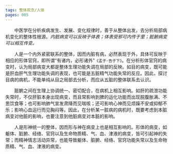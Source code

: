 ```yaml
---
tags: 整体观念/人体
pages: 005
---
```

&emsp;&emsp;中医学在分析疾病发生、发展、变化规律时，善于从整体出发，去分析局部病机变化的整体性根源。<dfn>内脏病变可以反映于体表；体表受邪可内传于里；脏腑病变可以相互传变。</dfn>

&emsp;&emsp;人是一个内外紧密联系的整体，因而内脏有病，必然表现于外，具体可反映于相应的形体官窍，即所谓“有诸内，必形诸外”`《孟子·告子下》`。在分析形体官窍的病变时，认为局部病变大都是整体生理功能失调在局部的反映。如目的病变，既可能是肝血肝气生理功能失调的表现，也可能是五脏精气功能失常的反应。因此，探讨目病的病机，不能单纯从目之局部去分析，而应从五脏的整体联系去认识。

&emsp;&emsp;脏腑之间在生理上协调统一、密切配合，在病机上相互影响。如肝的疏泄功能失常时，不仅肝脏本身出现病变，而且常影响到脾的运化功能而出现脘腹胀满、不思饮食等；也可影响肺气宣发肃降而见喘咳；还可影响心神而见烦躁不安或抑郁不乐；影响心血运行而见胸闷等。因此，在分析某一脏病的病机时，既要考虑到本脏病变对他脏的影响，也要注意到他脏病变对本脏的影响。

&emsp;&emsp;人是形神统一的整体，因而形与神在病变上也是相互影响的。形体的病变，如躯体、脏腑、经络、官窍以及生命物质精、气、血、津液的病变，皆可引起神的失常；而精神情志活动异常，也能导致躯体、脏腑、经络、官窍功能失常以及生命物质精、气、血、津液的病变。